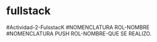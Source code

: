 # fullstack
#Actividad-2-FulsstacK
#NOMENCLATURA ROL-NOMBRE
#NOMENCLATURA PUSH ROL-NOMBRE-QUE SE REALIZO.
